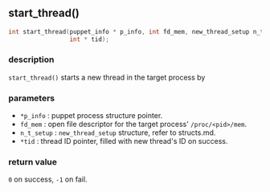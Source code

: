 ## start\_thread()

```c
int start_thread(puppet_info * p_info, int fd_mem, new_thread_setup n_t_setup,
                 int * tid);
```

### description
`start_thread()` starts a new thread in the target process by 

### parameters
- `*p_info`   : puppet process structure pointer.
- `fd_mem`    : open file descriptor for the target process' `/proc/<pid>/mem`.
- `n_t_setup` : `new_thread_setup` structure, refer to structs.md.
- `*tid`      : thread ID pointer, filled with new thread's ID on success.

### return value
`0` on success, `-1` on fail.
